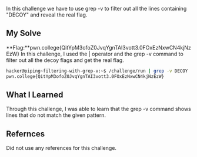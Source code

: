 In this challenge we have to use grep -v to filter out all the lines containing "DECOY" and reveal the real flag.
## My Solve

**Flag:**pwn.college{QitYpM3ofoZ0JvqYgnTAI3vott3.0FOxEzNxwCN4kjNzEzW}
In this challenge, I used the | operator and the grep -v command to filter out all the decoy flags and get the real flag.
```bash
hacker@piping~filtering-with-grep-v:~$ /challenge/run | grep -v DECOY
pwn.college{QitYpM3ofoZ0JvqYgnTAI3vott3.0FOxEzNxwCN4kjNzEzW}
```
## What I Learned
Through this challenge, I was able to learn that the grep -v command shows lines that do not match the given pattern.
## Refernces
Did not use any references for this challenge.

